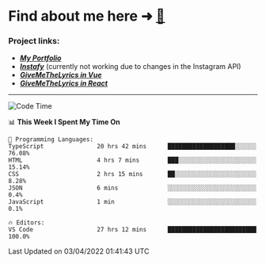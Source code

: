 # Find about me here ➜ [🧑](https://pauabella.dev)

### Project links:
- ***[My Portfolio](https://pauabella.dev)***
- ***[Instafy](https://instafy.me)*** (currently not working due to changes in the Instagram API)
- ***[GiveMeTheLyrics in Vue](https://lyrics.pauabella.dev)***
- ***[GiveMeTheLyrics in React](https://pauabella.dev/GiveMeTheLyrics)***

---
<!--START_SECTION:waka-->
![Code Time](http://img.shields.io/badge/Code%20Time-914%20hrs%2056%20mins-blue)

📊 **This Week I Spent My Time On** 

```text
💬 Programming Languages: 
TypeScript               20 hrs 42 mins      ███████████████████░░░░░░   76.08% 
HTML                     4 hrs 7 mins        ███░░░░░░░░░░░░░░░░░░░░░░   15.14% 
CSS                      2 hrs 15 mins       ██░░░░░░░░░░░░░░░░░░░░░░░   8.28% 
JSON                     6 mins              ░░░░░░░░░░░░░░░░░░░░░░░░░   0.4% 
JavaScript               1 min               ░░░░░░░░░░░░░░░░░░░░░░░░░   0.1%

🔥 Editors: 
VS Code                  27 hrs 12 mins      █████████████████████████   100.0%

```


 Last Updated on 03/04/2022 01:41:43 UTC
<!--END_SECTION:waka-->
